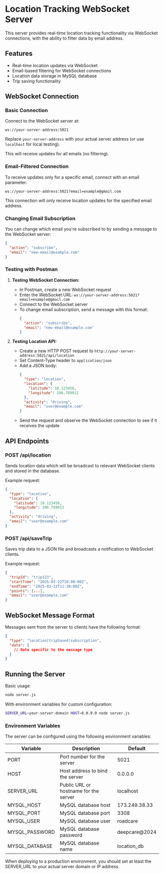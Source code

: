 # Location Tracking WebSocket Server

This server provides real-time location tracking functionality via WebSocket connections, with the ability to filter data by email address.

## Features

- Real-time location updates via WebSocket
- Email-based filtering for WebSocket connections
- Location data storage in MySQL database
- Trip saving functionality

## WebSocket Connection

### Basic Connection

Connect to the WebSocket server at:

```
ws://your-server-address:5021
```

Replace `your-server-address` with your actual server address (or use `localhost` for local testing).

This will receive updates for all emails (no filtering).

### Email-Filtered Connection

To receive updates only for a specific email, connect with an email parameter:

```
ws://your-server-address:5021?email=example@gmail.com
```

This connection will only receive location updates for the specified email address.

### Changing Email Subscription

You can change which email you're subscribed to by sending a message to the WebSocket server:

```json
{
  "action": "subscribe",
  "email": "new-email@example.com"
}
```

### Testing with Postman

1. **Testing WebSocket Connection:**
   - In Postman, create a new WebSocket request
   - Enter the WebSocket URL: `ws://your-server-address:5021?email=example@gmail.com`
   - Connect to the WebSocket server
   - To change email subscription, send a message with this format:
     ```json
     {
       "action": "subscribe",
       "email": "new-email@example.com"
     }
     ```

2. **Testing Location API:**
   - Create a new HTTP POST request to `http://your-server-address:5021/api/location`
   - Set Content-Type header to `application/json`
   - Add a JSON body:
     ```json
     {
       "type": "location",
       "location": {
         "latitude": 10.123456,
         "longitude": 106.789012
       },
       "activity": "driving",
       "email": "user@example.com"
     }
     ```
   - Send the request and observe the WebSocket connection to see if it receives the update

## API Endpoints

### POST /api/location

Sends location data which will be broadcast to relevant WebSocket clients and stored in the database.

Example request:
```json
{
  "type": "location",
  "location": {
    "latitude": 10.123456,
    "longitude": 106.789012
  },
  "activity": "driving",
  "email": "user@example.com"
}
```

### POST /api/saveTrip

Saves trip data to a JSON file and broadcasts a notification to WebSocket clients.

Example request:
```json
{
  "tripId": "trip123",
  "startTime": "2025-03-22T10:00:00Z",
  "endTime": "2025-03-22T11:30:00Z",
  "points": [...],
  "email": "user@example.com"
}
```

## WebSocket Message Format

Messages sent from the server to clients have the following format:

```json
{
  "type": "location|tripSaved|subscription",
  "data": {
    // Data specific to the message type
  }
}
```

## Running the Server

Basic usage:
```bash
node server.js
```

With environment variables for custom configuration:
```bash
SERVER_URL=your-server-domain HOST=0.0.0.0 node server.js
```

### Environment Variables

The server can be configured using the following environment variables:

| Variable | Description | Default |
|----------|-------------|---------|
| PORT | Port number for the server | 5021 |
| HOST | Host address to bind the server | 0.0.0.0 |
| SERVER_URL | Public URL or hostname for the server | localhost |
| MYSQL_HOST | MySQL database host | 173.249.38.33 |
| MYSQL_PORT | MySQL database port | 3308 |
| MYSQL_USER | MySQL database user | roadcare |
| MYSQL_PASSWORD | MySQL database password | deepcare@2024 |
| MYSQL_DATABASE | MySQL database name | location_db |

When deploying to a production environment, you should set at least the SERVER_URL to your actual server domain or IP address.
